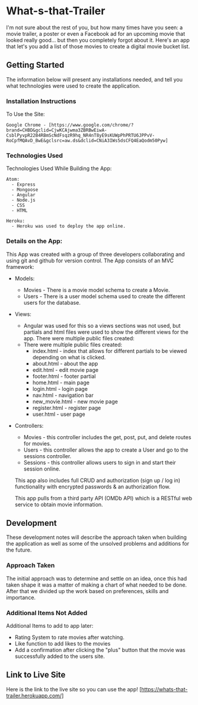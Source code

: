 # What-s-that-Trailer
  I'm not sure about the rest of you, but how many times have you seen: a movie trailer, a poster or even a Facebook ad for an upcoming movie that looked really good... but then you completely forgot about it. Here's an app that let's you add a list of those movies to create a digital movie bucket list.


## Getting Started
  The information below will present any installations needed, and tell you what technologies were used to create the application.

### Installation Instructions
  To Use the Site:

    Google Chrome - [https://www.google.com/chrome/?brand=CHBD&gclid=CjwKCAjwma3ZBRBwEiwA-CsblPyvpR22B4RBmScNdFsqzR9hq_NR4nT8yE9sKUWpPhPRTU6JPPvV-RoCpfMQAvD_BwE&gclsrc=aw.ds&dclid=CNiA3IWs5dsCFQ4EaQodm50Pyw]

### Technologies Used
  Technologies Used While Building the App:


    Atom:
      - Express
      - Mongoose
      - Angular
      - Node.js
      - CSS
      - HTML

    Heroku:
      - Heroku was used to deploy the app online.


### Details on the App:
  This App was created with a group of three developers collaborating and using git and github for version control.
  The App consists of an MVC framework:
  - Models:
    - Movies - There is a movie model schema to create a Movie.
    - Users - There is a user model schema used to create the different users for the database.
  - Views:
    - Angular was used for this so a views sections was not used, but partials and html files were used to show the different views for the app. There were multiple public files created:
    - There were multiple public files created:
      - index.html - index that allows for different partials to be viewed depending on what is clicked.
      - about.html - about the app
      - edit.html - edit movie page
      - footer.html - footer partial
      - home.html - main page
      - login.html - login page
      - nav.html - navigation bar
      - new_movie.html - new movie page
      - register.html - register page
      - user.html - user page
  - Controllers:
    - Movies - this controller includes the get, post, put, and delete routes for movies.
    - Users - this controller allows the app to create a User and go to the sessions controller.
    - Sessions - this controller allows users to sign in and start their session online.

    This app also includes full CRUD and authorization (sign up / log in) functionality with encrypted passwords & an authorization flow.

    This app pulls from a third party API (OMDb API) which is a RESTful web service to obtain movie information.

## Development
  These development notes will describe the approach taken when building the application as well as some of the unsolved problems and additions for the future.

### Approach Taken
  The initial approach was to determine and settle on an idea, once this had taken shape it was a matter of making a chart of what needed to be done. After that we divided up the work based on preferences, skills and importance.

### Additional Items Not Added
  Additional Items to add to app later:
  - Rating System to rate movies after watching.
  - Like function to add likes to the movies
  - Add a confirmation after clicking the "plus" button that the movie was successfully added to the users site.

## Link to Live Site
  Here is the link to the live site so you can use the app!
  [https://whats-that-trailer.herokuapp.com/]
